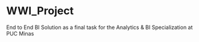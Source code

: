 # WWI_Project
End to End BI Solution as a final task for the Analytics &amp; BI Specialization at PUC Minas
